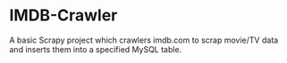 # IMDB-Crawler
A basic Scrapy project which crawlers imdb.com to scrap movie/TV data and inserts them into a specified MySQL table.
